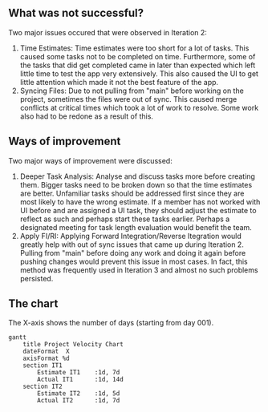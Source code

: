 ## What was not successful?
Two major issues occured that were observed in Iteration 2:
1. Time Estimates: Time estimates were too short for a lot of tasks. This caused some tasks not to be completed
on time. Furthermore, some of the tasks that did get completed came in later than expected which left little time
to test the app very extensively. This also caused the UI to get little attention which made it not the best feature
of the app.
2. Syncing Files: Due to not pulling from "main" before working on the project, sometimes the files were out of sync.
This caused merge conflicts at critical times which took a lot of work to resolve. Some work also had to be redone as
a result of this.

## Ways of improvement
Two major ways of improvement were discussed:
1. Deeper Task Analysis: Analyse and discuss tasks more before creating them. Bigger tasks need to be broken down so
that the time estimates are better. Unfamiliar tasks should be addressed first since they are most likely to have the
wrong estimate. If a member has not worked with UI before and are assigned a UI task, they should adjust the estimate
to reflect as such and perhaps start these tasks earlier. Perhaps a designated meeting for task length evaluation
would benefit the team.
2. Apply FI/RI: Applying Forward Integration/Reverse Itegration would greatly help with out of sync issues that came up
during Iteration 2. Pulling from "main" before doing any work and doing it again before pushing changes would prevent
this issue in most cases. In fact, this method was frequently used in Iteration 3 and almost no such problems persisted. 

## The chart
The X-axis shows the number of days (starting from day 001). 
```mermaid
gantt
    title Project Velocity Chart
    dateFormat  X
    axisFormat %d
    section IT1
        Estimate IT1    :1d, 7d
        Actual IT1      :1d, 14d 
    section IT2
        Estimate IT2    :1d, 5d
        Actual IT2      :1d, 7d
```

